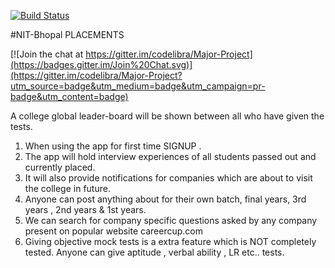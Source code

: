 
[![Build Status](https://travis-ci.org/codelibra/College-khabar.svg?branch=master)](https://travis-ci.org/codelibra/College-khabar)

#NIT-Bhopal PLACEMENTS

[![Join the chat at https://gitter.im/codelibra/Major-Project](https://badges.gitter.im/Join%20Chat.svg)](https://gitter.im/codelibra/Major-Project?utm_source=badge&utm_medium=badge&utm_campaign=pr-badge&utm_content=badge)

A college global leader-board will be shown between all who have given the tests.

1. When using the app for first time SIGNUP .
2. The app will hold interview experiences of all students passed out and currently placed.
3. It will also provide notifications for companies which are about to visit the college in future.
4. Anyone can post anything about for their own batch, final years, 3rd years , 2nd years & 1st years.
5. We can search for company specific questions asked by any company present
on popular website careercup.com
6. Giving objective mock tests is a extra feature which is NOT completely tested. Anyone can give aptitude , verbal ability , LR etc.. tests.  
